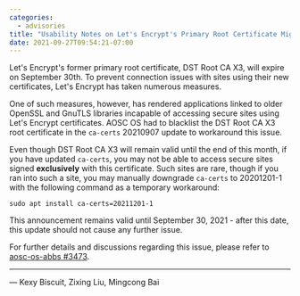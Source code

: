 ```yaml
---
categories:
  - advisories
title: "Usability Notes on Let's Encrypt's Primary Root Certificate Migration"
date: 2021-09-27T09:54:21-07:00
---
```


Let's Encrypt's former primary root certificate, DST Root CA X3, will expire on September 30th.
To prevent connection issues with sites using their new certificates, Let's Encrypt has taken
numerous measures.

One of such measures, however, has rendered applications linked to older OpenSSL and GnuTLS
libraries incapable of accessing secure sites using Let's Encrypt certificates. AOSC OS had to
blacklist the DST Root CA X3 root certificate in the `ca-certs` 20210907 update to workaround this
issue.

Even though DST Root CA X3 will remain valid until the end of this month, if you have updated
`ca-certs`, you may not be able to access secure sites signed __**exclusively**__ with this
certificate. Such sites are rare, though if you ran into such a site, you may manually downgrade
`ca-certs` to 20201201-1 with the following command as a temporary workaround:

    sudo apt install ca-certs=20211201-1

This announcement remains valid until September 30, 2021 - after this date, this update should not
cause any further issue.

For further details and discussions regarding this issue, please refer to
[aosc-os-abbs #3473](https://github.com/AOSC-Dev/aosc-os-abbs/discussions/3473).

---

— Kexy Biscuit, Zixing Liu, Mingcong Bai
